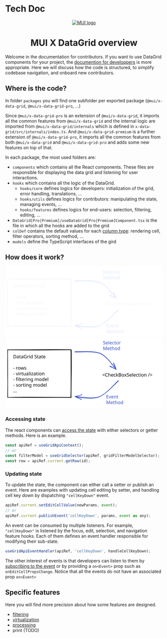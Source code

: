 # Tech Doc

<p align="center">
  <a href="https://mui.com/" rel="noopener" target="_blank"><img width="150" src="https://mui.com/static/logo.svg" alt="MUI logo"></a>
</p>

<h1 align="center">MUI X DataGrid overview</h1>

Welcome in the documentation for contributors. If you want to use DataGrid components for your project, the [documention for developpers](https://mui.com/x/react-data-grid/getting-started/) is more appropriate.
Here we will discuss how the code is structured, to simplify codebase navigation, and onboard new contributors.

## Where is the code?

In folder `packages` you will find one subfolder per exported package (`@mui/x-data-grid`, `@mui/x-data-grid-pro`, ...)

Since `@mui/x-data-grid-pro` is an extension of `@mui/x-data-grid`, it imports all the common features from `@mui/x-data-grid` and the internal logic are imported from `@mui/x-data-grid/internals` which is defined in `x-data-grid/src/internals/index.ts`. And `@mui/x-data-grid-premium` is a further extension of `@mui/x-data-grid-pro`, it imports all the common features from both `@mui/x-data-grid` and `@mui/x-data-grid-pro` and adds some new features on top of that.

In each package, the most used folders are:

- `components` which contains all the React components. These files are responsible for displaying the data grid and listening for user interactions.
- `hooks` which contains all the logic of the DataGrid.
  - `hooks/core` defines logics for developers: initialization of the grid, error handling, translations, ...
  - `hooks/utils` defines logics for contributors: manipulating the state, managing events, ...
  - `hooks/features` defines logics for end-users: selection, filtering, editing, ...
- `DataGrid[Pro|Premium]/useDataGrid[Pro|Premium]Component.tsx` is the file in which all the hooks are added to the grid
- `colDef` contains the default values for each [column type](https://mui.com/x/react-data-grid/column-definition/#column-types): rendering cell, filter operators, sorting method, ...
- `models` define the TypeScript interfaces of the gird

## How does it work?

![Workflow Scheme](./img/overviewSchemDark.svg#gh-dark-mode-only)
![Workflow Scheme](./img/overviewSchemLight.svg#gh-light-mode-only)

### Accessing state

The react components can [access the state](https://mui.com/x/react-data-grid/state/#access-the-state) with either selectors or getter methods.
Here is an example.

```js
const apiRef = useGridApiContext();
// or
const filterModel = useGridSelector(apiRef, gridFilterModelSelector);
const row = apiRef.current.getRow(id);
```

### Updating state

To update the state, the component can either call a setter or publish an event. Here are examples with updating cell editing by setter, and handling cell key down by dispatching `"cellKeyDown"` event.

```js
apiRef.current.setEditCellValue(newParams, event);
// or
apiRef.current.publishEvent('cellKeyDown', params, event as any);
```

An event can be consumed by multiple listeners.
For example, `"cellKeyDown"` is listened by the focus, edit, selection, and navigation feature hooks.
Each of them defines an event handler responsible for modifying their sub-state.

```js
useGridApiEventHandler(apiRef, 'cellKeyDown', handleCellKeyDown);
```

The other interest of events is that developers can listen to them by [subscribing to the event](https://mui.com/x/react-data-grid/events/#subscribing-to-events) or by providing a `on<Event>` prop such as `onEditCellPropsChange`.
Notice that all the events do not have an associated prop `on<Event>`

## Specific features

Here you will find more precision about how some features are designed.

- [filtering](./filtering.md)
- [virtualization](./virtualization.md)
- [processing](./processing.md)
- print (TODO)
